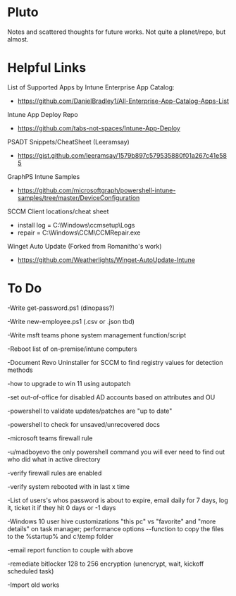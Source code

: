 # Pluto
Notes and scattered thoughts for future works.  Not quite a planet/repo, but almost. 

# Helpful Links

List of Supported Apps by Intune Enterprise App Catalog: 
- https://github.com/DanielBradley1/All-Enterprise-App-Catalog-Apps-List

Intune App Deploy Repo
- https://github.com/tabs-not-spaces/Intune-App-Deploy

PSADT Snippets/CheatSheet (Leeramsay)
- https://gist.github.com/leeramsay/1579b897c579535880f01a267c41e585

GraphPS Intune Samples
- https://github.com/microsoftgraph/powershell-intune-samples/tree/master/DeviceConfiguration

SCCM Client locations/cheat sheet
- install log = C:\Windows\ccmsetup\Logs
- repair = C:\Windows\CCM\CCMRepair.exe

Winget Auto Update (Forked from Romanitho's work)
- https://github.com/Weatherlights/Winget-AutoUpdate-Intune
  
# To Do 

-Write get-password.ps1 (dinopass?)

-Write new-employee.ps1 (.csv or .json tbd)

-Write msft teams phone system management function/script

-Reboot list of on-premise/intune computers

-Document Revo Uninstaller for SCCM to find registry values for detection methods

-how to upgrade to win 11 using autopatch

-set out-of-office for disabled AD accounts based on attributes and OU

-powershell to validate updates/patches are "up to date"

-powershell to check for unsaved/unrecovered docs

-microsoft teams firewall rule 

-u/madboyevo the only powershell command you will ever need to find out who did what in active directory

-verify firewall rules are enabled

-verify system rebooted with in last x time

-List of users's whos password is about to expire, email daily for 7 days, log it, ticket it if they hit 0 days or -1 days

-Windows 10 user hive customizations "this pc" vs "favorite" and "more details" on task manager; performance options
--function to copy the files to the %startup% and c:\temp folder

-email report function to couple with above

-remediate bitlocker 128 to 256 encryption (unencrypt, wait, kickoff scheduled task)


-Import old works


